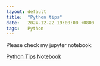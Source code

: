 ```yaml
---
layout: default
title:  "Python tips"
date:   2024-12-22 19:00:00 +0800
tags:   Python
---
```


Please check my jupyter notebook:

[Python Tips Notebook](https://github.com/PeteSong/demos/blob/main/python-demos/demos/python_tutorial_demos.ipynb)